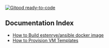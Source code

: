 [![Gitpod ready-to-code](https://img.shields.io/badge/Gitpod-ready--to--code-blue?logo=gitpod)](https://gitpod.io/#https://github.com/estenrye/slides)


## Documentation Index

- [How to Build estenrye/ansible docker image](docker_image/readme.md)
- [How to Provision VM Templates](packer-boxes/README.md)

